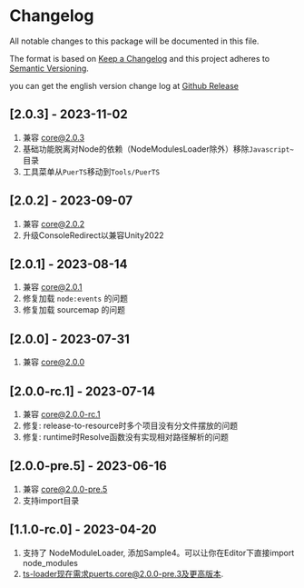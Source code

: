 # Changelog
All notable changes to this package will be documented in this file.

The format is based on [Keep a Changelog](http://keepachangelog.com/en/1.0.0/)
and this project adheres to [Semantic Versioning](http://semver.org/spec/v2.0.0.html).

you can get the english version change log at [Github Release](https://github.com/Tencent/puerts/releases)

## [2.0.3] - 2023-11-02
1. 兼容 core@2.0.3
2. 基础功能脱离对Node的依赖（NodeModulesLoader除外）移除`Javascript~`目录
3. 工具菜单从`PuerTS`移动到`Tools/PuerTS`

## [2.0.2] - 2023-09-07
1. 兼容 core@2.0.2
2. 升级ConsoleRedirect以兼容Unity2022

## [2.0.1] - 2023-08-14
1. 兼容 core@2.0.1
2. 修复加载 `node:events` 的问题
3. 修复加载 sourcemap 的问题

## [2.0.0] - 2023-07-31
1. 兼容 core@2.0.0

## [2.0.0-rc.1] - 2023-07-14
1. 兼容 core@2.0.0-rc.1
2. 修复: release-to-resource时多个项目没有分文件摆放的问题
2. 修复: runtime时Resolve函数没有实现相对路径解析的问题

## [2.0.0-pre.5] - 2023-06-16
1. 兼容 core@2.0.0-pre.5
2. 支持import目录

## [1.1.0-rc.0] - 2023-04-20
1. 支持了 NodeModuleLoader, 添加Sample4。可以让你在Editor下直接import node_modules
2. ts-loader现在需求puerts.core@2.0.0-pre.3及更高版本.